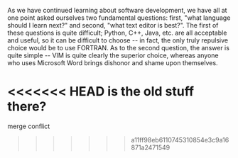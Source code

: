 As we have continued learning about software development, we have all at one
point asked ourselves two fundamental questions: first, "what language should I
learn next?" and second, "what text editor is best?". The first of these
questions is quite difficult; Python, C++, Java, etc. are all acceptable and
useful, so it can be difficult to choose -- in fact, the only truly repulsive
choice would be to use FORTRAN. As to the second
question, the answer is quite simple -- VIM is quite clearly the
superior choice, whereas anyone who uses Microsoft Word brings dishonor and
shame upon themselves.

<<<<<<< HEAD
is the old stuff there?
=======
merge conflict
>>>>>>> a11ff98eb6110745310854e3c9a16871a2471549
